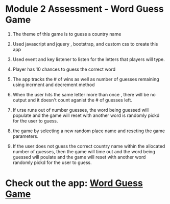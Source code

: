  # Module 2 Assessment - Word Guess Game 
 
1. The theme of this game is to guess a country name 
2. Used javascript and jquery , bootstrap, and custom css to create this app
3. Used event and key  listener  to listen for the letters that  players will type. 
4. Player has 10 chances to guess the correct word 
5. The app tracks the # of wins  as well as number of guesses remaining  using incrment and decrement method 
6. When the user hits the same letter more than once , there will be no  output and  it doesn't count aganist the # of guesses left.
7. If urse runs out of number  guesses, the word being guessed will populate and the game will reset with   another word is  randomly pickd for the user to guess. 
8. the game by selecting a new random place name and reseting the game parameters.

9. If the user does not guess the correct country name within the allocated number of guesses, then the game will time out and the word being guessed will poulate and the game will reset with   another word randomly pickd for the user to guess. 
 
# Check out the app: [Word Guess Game](https://hallek7.github.io/hallek7-hallek7.github.io/Dev10-Program/Module-2_Assessment/index.html)
